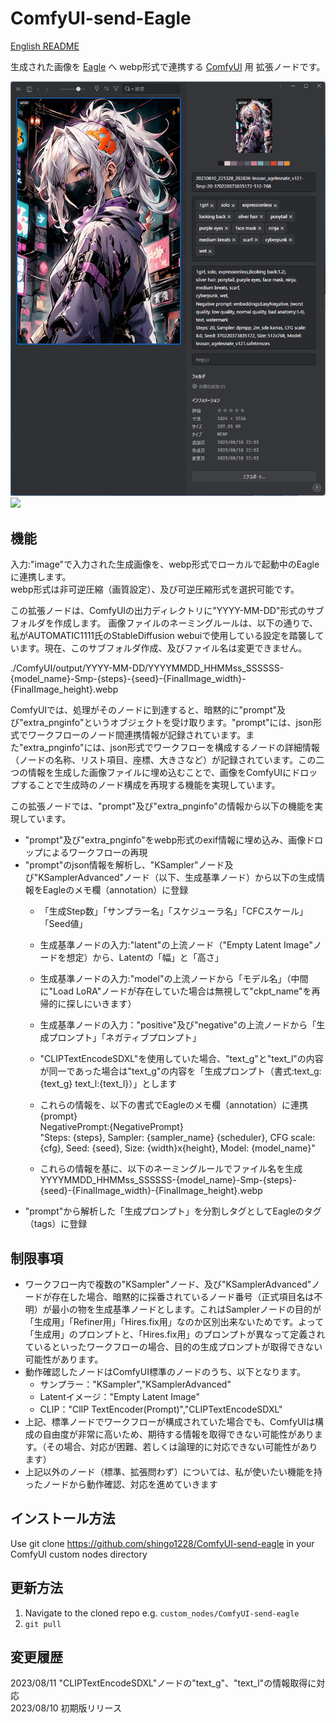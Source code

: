 # ComfyUI-send-Eagle
[English README](README.md)

生成された画像を [Eagle](https://en.eagle.cool/) へ webp形式で連携する [ComfyUI](https://github.com/comfyanonymous/ComfyUI) 用 拡張ノードです。

![](misc/sss_top_eagle_ss.png)
![](misc/workflow.svg)

## 機能
入力:"image"で入力された生成画像を、webp形式でローカルで起動中のEagleに連携します。<br>
webp形式は非可逆圧縮（画質設定）、及び可逆圧縮形式を選択可能です。<br>

この拡張ノードは、ComfyUIの出力ディレクトリに"YYYY-MM-DD"形式のサブフォルダを作成します。
画像ファイルのネーミングルールは、以下の通りで、私がAUTOMATIC1111氏のStableDiffusion webuiで使用している設定を踏襲しています。現在、このサブフォルダ作成、及びファイル名は変更できません。<br>

./ComfyUI/output/YYYY-MM-DD/YYYYMMDD_HHMMss_SSSSSS-{model_name}-Smp-{steps}-{seed}-{FinalImage_width}-{FinalImage_height}.webp

ComfyUIでは、処理がそのノードに到達すると、暗黙的に"prompt"及び"extra_pnginfo"というオブジェクトを受け取ります。"prompt"には、json形式でワークフローのノード間連携情報が記録されています。また"extra_pnginfo"には、json形式でワークフローを構成するノードの詳細情報（ノードの名称、リスト項目、座標、大きさなど）が記録されています。この二つの情報を生成した画像ファイルに埋め込むことで、画像をComfyUIにドロップすることで生成時のノード構成を再現する機能を実現しています。

この拡張ノードでは、"prompt"及び"extra_pnginfo"の情報から以下の機能を実現しています。

- "prompt"及び"extra_pnginfo"をwebp形式のexif情報に埋め込み、画像ドロップによるワークフローの再現
- "prompt"のjson情報を解析し、"KSampler"ノード及び"KSamplerAdvanced"ノード（以下、生成基準ノード）から以下の生成情報をEagleのメモ欄（annotation）に登録
   - 「生成Step数」「サンプラー名」「スケジューラ名」「CFCスケール」「Seed値」
   - 生成基準ノードの入力:"latent"の上流ノード（"Empty Latent Image"ノードを想定）から、Latentの「幅」と「高さ」
   - 生成基準ノードの入力:"model"の上流ノードから「モデル名」（中間に"Load LoRA"ノードが存在していた場合は無視して"ckpt_name"を再帰的に探しにいきます）
   - 生成基準ノードの入力："positive"及び"negative"の上流ノードから「生成プロンプト」「ネガティブプロンプト」
   - "CLIPTextEncodeSDXL"を使用していた場合、"text_g"と"text_l"の内容が同一であった場合は"text_g"の内容を「生成プロンプト（書式:text_g:{text_g} text_l:{text_l}）」とします
   - これらの情報を、以下の書式でEagleのメモ欄（annotation）に連携<br>
      {prompt}<br>NegativePrompt:{NegativePrompt}<br>"Steps: {steps}, Sampler: {sampler_name} {scheduler}, CFG scale: {cfg}, Seed: {seed}, Size: {width}x{height}, Model: {model_name}"

   - これらの情報を基に、以下のネーミングルールでファイル名を生成<br>
     YYYYMMDD_HHMMss_SSSSSS-{model_name}-Smp-{steps}-{seed}-{FinalImage_width}-{FinalImage_height}.webp
- "prompt"から解析した「生成プロンプト」を分割しタグとしてEagleのタグ（tags）に登録

## 制限事項
- ワークフロー内で複数の"KSampler"ノード、及び"KSamplerAdvanced"ノードが存在した場合、暗黙的に採番されているノード番号（正式項目名は不明）が最小の物を生成基準ノードとします。これはSamplerノードの目的が「生成用」「Refiner用」「Hires.fix用」なのか区別出来ないためです。よって「生成用」のプロンプトと、「Hires.fix用」のプロンプトが異なって定義されているといったワークフローの場合、目的の生成プロンプトが取得できない可能性があります。
- 動作確認したノードはComfyUI標準のノードのうち、以下となります。
   - サンプラー："KSampler","KSamplerAdvanced"
   - Latentイメージ："Empty Latent Image"
   - CLIP："ClIP TextEncoder(Prompt)","CLIPTextEncodeSDXL"
- 上記、標準ノードでワークフローが構成されていた場合でも、ComfyUIは構成の自由度が非常に高いため、期待する情報を取得できない可能性があります。（その場合、対応が困難、若しくは論理的に対応できない可能性があります）
- 上記以外のノード（標準、拡張問わず）については、私が使いたい機能を持ったノードから動作確認、対応を進めていきます

## インストール方法
Use git clone https://github.com/shingo1228/ComfyUI-send-eagle in your ComfyUI custom nodes directory
## 更新方法
1. Navigate to the cloned repo e.g. `custom_nodes/ComfyUI-send-eagle`
2. `git pull`
## 変更履歴
2023/08/11 "CLIPTextEncodeSDXL"ノードの"text_g"、"text_l"の情報取得に対応<br>
2023/08/10 初期版リリース
